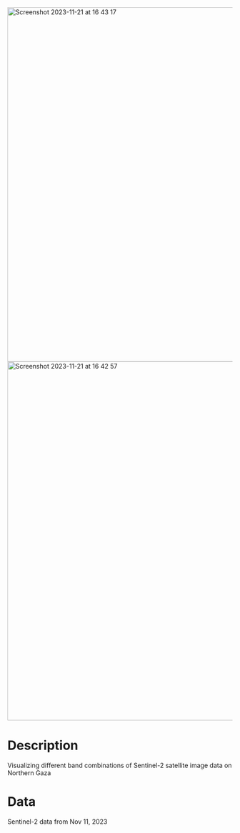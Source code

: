 
<img width="793" alt="Screenshot 2023-11-21 at 16 43 17" src="https://github.com/jhjanicki/satellite_img_viz_Gaza/assets/6565011/6f57a9fb-7f33-4227-9255-a3e3377c433a">
<img width="804" alt="Screenshot 2023-11-21 at 16 42 57" src="https://github.com/jhjanicki/satellite_img_viz_Gaza/assets/6565011/65cb7273-06c7-4ae6-9ceb-d387bfee07bc">

# Description
Visualizing different band combinations of Sentinel-2 satellite image data on Northern Gaza

# Data
Sentinel-2 data from Nov 11, 2023
